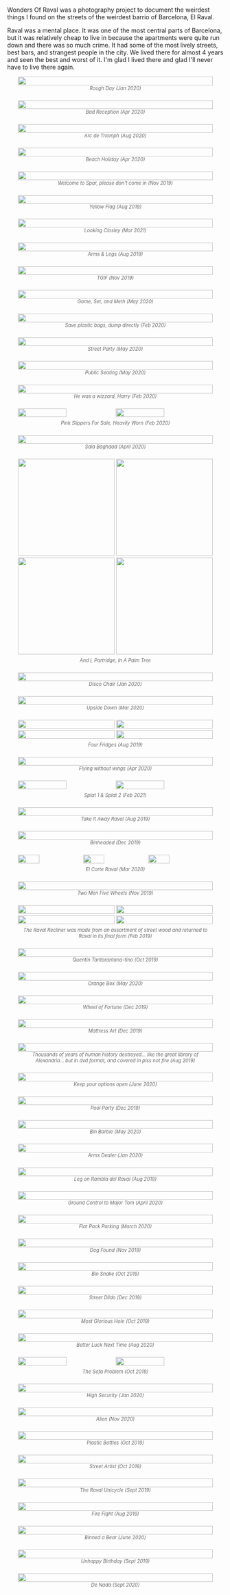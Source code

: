 <div style="margin-bottom: 2em;"></div>

<p>
Wonders Of Raval was a photography project to document the weirdest things I found on the streets of the weirdest barrio of Barcelona, El Raval. 
</p>

<p>
Raval was a mental place. It was one of the most central parts of Barcelona, but it was relatively cheap to live in because the apartments were quite run down and there was so much crime. It had some of the most lively streets, best bars, and strangest people in the city. We lived there for almost 4 years and seen the best and worst of it. I'm glad I lived there and glad I'll never have to live there again.
</p>
<div style="margin-bottom: 1em;"></div>

<style>
.image-container {
  margin-bottom: 1.5em;
  width: 100%;
}
.image-container img {
  width: 100%;
  max-width: 100%;
  height: auto;
  loading: lazy;
}
.image-container figcaption {
  text-align: center;
  font-style: italic;
  color: #666;
  font-size: 0.8em;
}
</style>

<div style="width: 90%; margin: 0 auto;">
  <div style="display: flex; flex-direction: column;">
    <div class="image-container">
      <img src="smoking-parrot.jpg"/>
      <figcaption>Rough Day (Jan 2020)</figcaption>
    </div>
    <div class="image-container">
      <img src="bad-reception.jpg"/>
      <figcaption>Bad Reception (Apr 2020)</figcaption>
    </div>
    <div class="image-container">
      <img src="arc-de-triomph.jpg"/>
      <figcaption>Arc de Triomph (Aug 2020)</figcaption>
    </div>
    <div class="image-container">
      <img src="beach-holiday.jpg"/>
      <figcaption>Beach Holiday (Apr 2020)</figcaption>
    </div>
    <div class="image-container">
      <img src="unfriendly-spar.jpg"/>
      <figcaption>Welcome to Spar, please don't come in (Nov 2019)</figcaption>
    </div>
    <div class="image-container">
      <img src="yellow-flag.jpg"/>
      <figcaption>Yellow Flag (Aug 2019)</figcaption>
    </div>
    <div class="image-container">
      <img src="looking-closley.jpg"/>
      <figcaption>Looking Closley (Mar 2021)</figcaption>
    </div>
    <div class="image-container">
      <img src="arms-and-legs.jpg"/>
      <figcaption>Arms & Legs (Aug 2019)</figcaption>
    </div>
    <div class="image-container">
      <img src="tgif.jpg"/>
      <figcaption>TGIF (Nov 2019)</figcaption>
    </div>
    <div class="image-container">
      <img src="meth-ping-pong.jpg"/>
      <figcaption>Game, Set, and Meth (May 2020)</figcaption>
    </div>
    <div class="image-container">
      <img src="save-plastic-bags.jpg"/>
      <figcaption>Save plastic bags, dump directly (Feb 2020)</figcaption>
    </div>
    <div class="image-container">
      <img src="street-party.jpg"/>
      <figcaption>Street Party (May 2020)</figcaption>
    </div>
    <div class="image-container">
      <img src="public-seating.jpg"/>
      <figcaption>Public Seating (May 2020)</figcaption>
    </div>
    <div class="image-container">
      <img src="he-was-a-wizzard-harry.jpg"/>
      <figcaption>He was a wizzard, Harry (Feb 2020)</figcaption>
    </div>
    <div class="image-container">
      <div style="display: flex; flex-direction: row; gap:2px; margin-bottom: 0.5em;">
        <img src="pink-slippers-for-sale-heavily-worn.jpg" style="width: 50%"/>
        <img src="pink-slippers.jpg" style="width: 50%"/>
      </div>
      <figcaption>Pink Slippers For Sale, Heavily Worn (Feb 2020)</figcaption>
    </div>
    <div class="image-container">
      <img src="sala-baghdad.jpg"/>
      <figcaption>Sala Baghdad (April 2020)</figcaption>
    </div>
    <div class="image-container">
      <div style="display: flex; flex-direction: column">
        <div style="display: grid; grid-template-columns: repeat(2, 1fr); gap: 4px; margin-bottom: 0.5em;">
          <img src="i-partridge-1.jpg" style="width: 100%; aspect-ratio: 1;" loading="lazy">
          <img src="i-partridge-2.jpg" style="width: 100%; aspect-ratio: 1;" loading="lazy">
          <img src="i-partridge-3.jpg" style="width: 100%; aspect-ratio: 1;" loading="lazy">
          <img src="i-partridge-4.jpg" style="width: 100%; aspect-ratio: 1;" loading="lazy">
        </div>
        <figcaption>And I, Partridge, In A Palm Tree</figcaption>
      </div>
    </div>
    <div class="image-container">
      <img src="disco-chair.jpg"/>
      <figcaption>Disco Chair (Jan 2020)</figcaption>
    </div>
    <div class="image-container">
      <img src="upside-down.jpg"/>
      <figcaption>Upside Down (Mar 2020)</figcaption>
    </div>
    <div class="image-container">
      <div style="display: grid; grid-template-columns: repeat(2, 1fr); gap: 4px; margin-bottom: 0.5em;">
        <img src="fridge-open.jpg" />
        <img src="fridge-leaning.jpg" />
        <img src="fridge-robert.jpg" />
        <img src="fridge-side.jpg" />
      </div>
      <figcaption>Four Fridges (Aug 2019)</figcaption>
    </div>
    <div class="image-container">
      <img src="flying-without-wings.jpg"/>
      <figcaption>Flying without wings (Apr 2020)</figcaption>
    </div>
    <div class="image-container">
      <div style="display: flex; flex-direction: row; gap:2px; margin-bottom: 0.5em;">
        <img src="splat.jpg" style="width: 50%"/>
        <img src="splat-2.jpg" style="width: 50%"/>
      </div>
      <figcaption>Splat 1 & Splat 2 (Feb 2021)</figcaption>
    </div>
    <div class="image-container">
      <img src="take-it-away-raval.jpg"/>
      <figcaption>Take It Away Raval (Aug 2019)</figcaption>
    </div>
    <div class="image-container">
      <img src="binheaded.jpg"/>
      <figcaption>Binheaded (Dec 2019)</figcaption>
    </div>
    <div class="image-container">
      <div style="display: flex; flex-direction: row; gap:2px; margin-bottom: 0.5em;">
        <img src="fountain-shoes.jpg" style="width: 33%"/>
        <img src="corte-raval.jpg" style="width: 33%"/>
        <img src="corte-raval-1.jpg" style="width: 33%"/>
      </div>
      <figcaption>El Corte Raval (Mar 2020)</figcaption>
    </div>
    <div class="image-container">
      <img src="2-men-5-wheels.jpg"/>
      <figcaption>Two Men Five Wheels (Nov 2019)</figcaption>
    </div>
    <div class="image-container">
      <div style="display: grid; grid-template-columns: repeat(2, 1fr); gap: 4px; margin-bottom: 0.5em;">
        <img src="raval-recliner-old.jpg" />
        <img src="raval-recliner-process.jpg" />
        <img src="raval-recliner-rambla.jpg" />
        <img src="raval-recliner-cccb.jpg" />
      </div>
      <figcaption>The Raval Recliner was made from an assortment of street wood and returned to Raval in its final form (Feb 2019)</figcaption>
    </div>
    <div class="image-container">
      <img src="quentin.jpg"/>
      <figcaption>Quentin Tantarantana-tino (Oct 2019)</figcaption>
    </div>
    <div class="image-container">
      <img src="orange-box.jpg"/>
      <figcaption>Orange Box (May 2020)</figcaption>
    </div>
    <div class="image-container">
      <img src="wheel-of-fortune.jpg"/>
      <figcaption>Wheel of Fortune (Dec 2019)</figcaption>
    </div>
    <div class="image-container">
      <img src="mattress-art.jpg"/>
      <figcaption>Mattress Art (Dec 2019)</figcaption>
    </div>
    <div class="image-container">
      <img src="dvd-box.jpg"/>
      <figcaption>Thousands of years of human history destroyed... like the great library of Alexandria... but in dvd format, and covered in piss not fire (Aug 2019)</figcaption>
    </div>
    <div class="image-container">
      <img src="im-with-him.jpg"/>
      <figcaption>Keep your options open (June 2020)</figcaption>
    </div>
    <div class="image-container">
      <img src="pool-party.jpg"/>
      <figcaption>Pool Party (Dec 2019)</figcaption>
    </div>
    <div class="image-container">
      <img src="bin-barbie.jpg"/>
      <figcaption>Bin Barbie (May 2020)</figcaption>
    </div>
    <div class="image-container">
      <img src="arms-dealer.jpg"/>
      <figcaption>Arms Dealer (Jan 2020)</figcaption>
    </div>
    <div class="image-container">
      <img src="leg-rambla.jpg"/>
      <figcaption>Leg on Rambla del Raval (Aug 2019)</figcaption>
    </div>
    <div class="image-container">
      <img src="ground-control-to-major-tom.jpg"/>
      <figcaption>Ground Control to Major Tom (April 2020)</figcaption>
    </div>
    <div class="image-container">
      <img src="flat-pack-parking.jpg"/>
      <figcaption>Flat Pack Parking (March 2020)</figcaption>
    </div>
    <div class="image-container">
      <img src="dog-found.jpg"/>
      <figcaption>Dog Found (Nov 2019)</figcaption>
    </div>
    <div class="image-container">
      <img src="bin-snake.jpg"/>
      <figcaption>Bin Snake (Oct 2019)</figcaption>
    </div>
    <div class="image-container">
      <img src="street-dildo.jpg"/>
      <figcaption>Street Dildo (Dec 2019)</figcaption>
    </div>
    <div class="image-container">
      <img src="most-glorious-hole.jpg"/>
      <figcaption>Most Glorious Hole (Oct 2019)</figcaption>
    </div>
    <div class="image-container">
      <img src="better-luck-next-time.jpg"/>
      <figcaption>Better Luck Next Time (Aug 2020)</figcaption>
    </div>
    <div class="image-container">
      <div style="display: flex; flex-direction: row; gap:2px; margin-bottom: 0.5em;">
        <img src="sofa-problem.jpg" style="width: 50%"/>
        <img src="sofa-problem-2.jpg" style="width: 50%"/>
      </div>
      <figcaption>The Sofa Problem (Oct 2019)</figcaption>
    </div>
    <div class="image-container">
      <img src="high-security.jpg"/>
      <figcaption>High Security (Jan 2020)</figcaption>
    </div>
    <div class="image-container">
      <img src="alien.jpg"/>
      <figcaption>Alien (Nov 2020)</figcaption>
    </div>
    <div class="image-container">
      <img src="plastic-bottles.jpg"/>
      <figcaption>Plastic Bottles (Oct 2019)</figcaption>
    </div>
    <div class="image-container">
      <img src="street-artist.jpg"/>
      <figcaption>Street Artist (Oct 2019)</figcaption>
    </div>
    <div class="image-container">
      <img src="raval-unicycle.jpg"/>
      <figcaption>The Raval Unicycle (Sept 2019)</figcaption>
    </div>
    <div class="image-container">
      <img src="fire-fight.jpg"/>
      <figcaption>Fire Fight (Aug 2019)</figcaption>
    </div>
    <div class="image-container">
      <img src="binned-a-bear.jpg"/>
      <figcaption>Binned a Bear (June 2020)</figcaption>
    </div>
    <div class="image-container">
      <img src="unhappy-birthday.jpg"/>
      <figcaption>Unhappy Birthday (Sept 2019)</figcaption>
    </div>
    <div class="image-container">
      <img src="de-nada.jpg"/>
      <figcaption>De Nada (Sept 2020)</figcaption>
    </div>
  </div>
</div>
</div>